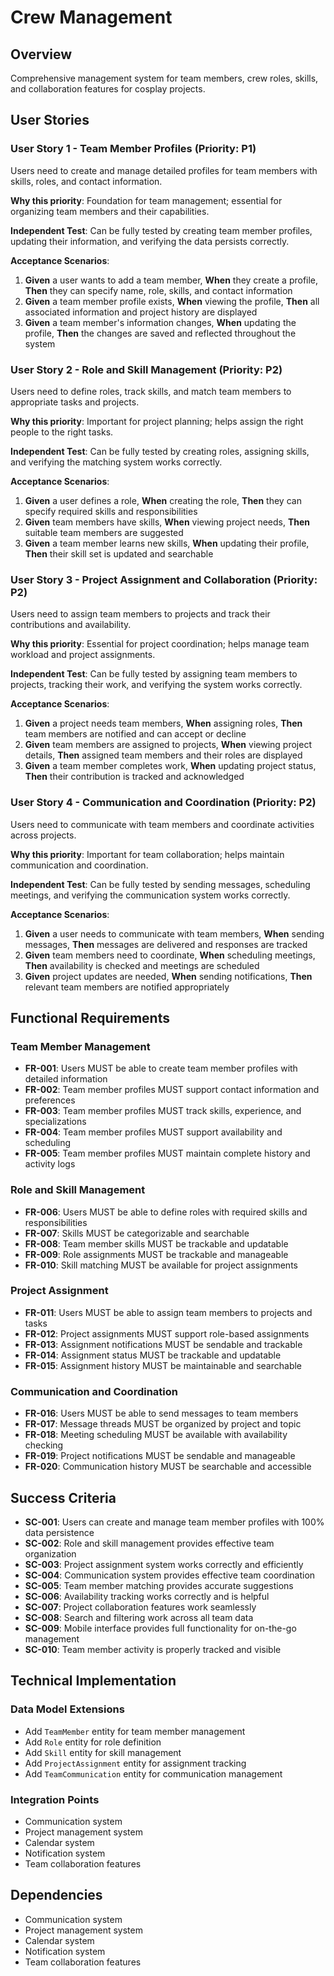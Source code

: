 # Crew Management

## Overview

Comprehensive management system for team members, crew roles, skills, and collaboration features for cosplay projects.

## User Stories

### User Story 1 - Team Member Profiles (Priority: P1)

Users need to create and manage detailed profiles for team members with skills, roles, and contact information.

**Why this priority**: Foundation for team management; essential for organizing team members and their capabilities.

**Independent Test**: Can be fully tested by creating team member profiles, updating their information, and verifying the data persists correctly.

**Acceptance Scenarios**:

1. **Given** a user wants to add a team member, **When** they create a profile, **Then** they can specify name, role, skills, and contact information
2. **Given** a team member profile exists, **When** viewing the profile, **Then** all associated information and project history are displayed
3. **Given** a team member's information changes, **When** updating the profile, **Then** the changes are saved and reflected throughout the system

### User Story 2 - Role and Skill Management (Priority: P2)

Users need to define roles, track skills, and match team members to appropriate tasks and projects.

**Why this priority**: Important for project planning; helps assign the right people to the right tasks.

**Independent Test**: Can be fully tested by creating roles, assigning skills, and verifying the matching system works correctly.

**Acceptance Scenarios**:

1. **Given** a user defines a role, **When** creating the role, **Then** they can specify required skills and responsibilities
2. **Given** team members have skills, **When** viewing project needs, **Then** suitable team members are suggested
3. **Given** a team member learns new skills, **When** updating their profile, **Then** their skill set is updated and searchable

### User Story 3 - Project Assignment and Collaboration (Priority: P2)

Users need to assign team members to projects and track their contributions and availability.

**Why this priority**: Essential for project coordination; helps manage team workload and project assignments.

**Independent Test**: Can be fully tested by assigning team members to projects, tracking their work, and verifying the system works correctly.

**Acceptance Scenarios**:

1. **Given** a project needs team members, **When** assigning roles, **Then** team members are notified and can accept or decline
2. **Given** team members are assigned to projects, **When** viewing project details, **Then** assigned team members and their roles are displayed
3. **Given** a team member completes work, **When** updating project status, **Then** their contribution is tracked and acknowledged

### User Story 4 - Communication and Coordination (Priority: P2)

Users need to communicate with team members and coordinate activities across projects.

**Why this priority**: Important for team collaboration; helps maintain communication and coordination.

**Independent Test**: Can be fully tested by sending messages, scheduling meetings, and verifying the communication system works correctly.

**Acceptance Scenarios**:

1. **Given** a user needs to communicate with team members, **When** sending messages, **Then** messages are delivered and responses are tracked
2. **Given** team members need to coordinate, **When** scheduling meetings, **Then** availability is checked and meetings are scheduled
3. **Given** project updates are needed, **When** sending notifications, **Then** relevant team members are notified appropriately

## Functional Requirements

### Team Member Management
- **FR-001**: Users MUST be able to create team member profiles with detailed information
- **FR-002**: Team member profiles MUST support contact information and preferences
- **FR-003**: Team member profiles MUST track skills, experience, and specializations
- **FR-004**: Team member profiles MUST support availability and scheduling
- **FR-005**: Team member profiles MUST maintain complete history and activity logs

### Role and Skill Management
- **FR-006**: Users MUST be able to define roles with required skills and responsibilities
- **FR-007**: Skills MUST be categorizable and searchable
- **FR-008**: Team member skills MUST be trackable and updatable
- **FR-009**: Role assignments MUST be trackable and manageable
- **FR-010**: Skill matching MUST be available for project assignments

### Project Assignment
- **FR-011**: Users MUST be able to assign team members to projects and tasks
- **FR-012**: Project assignments MUST support role-based assignments
- **FR-013**: Assignment notifications MUST be sendable and trackable
- **FR-014**: Assignment status MUST be trackable and updatable
- **FR-015**: Assignment history MUST be maintainable and searchable

### Communication and Coordination
- **FR-016**: Users MUST be able to send messages to team members
- **FR-017**: Message threads MUST be organized by project and topic
- **FR-018**: Meeting scheduling MUST be available with availability checking
- **FR-019**: Project notifications MUST be sendable and manageable
- **FR-020**: Communication history MUST be searchable and accessible

## Success Criteria

- **SC-001**: Users can create and manage team member profiles with 100% data persistence
- **SC-002**: Role and skill management provides effective team organization
- **SC-003**: Project assignment system works correctly and efficiently
- **SC-004**: Communication system provides effective team coordination
- **SC-005**: Team member matching provides accurate suggestions
- **SC-006**: Availability tracking works correctly and is helpful
- **SC-007**: Project collaboration features work seamlessly
- **SC-008**: Search and filtering work across all team data
- **SC-009**: Mobile interface provides full functionality for on-the-go management
- **SC-010**: Team member activity is properly tracked and visible

## Technical Implementation

### Data Model Extensions
- Add `TeamMember` entity for team member management
- Add `Role` entity for role definition
- Add `Skill` entity for skill management
- Add `ProjectAssignment` entity for assignment tracking
- Add `TeamCommunication` entity for communication management

### Integration Points
- Communication system
- Project management system
- Calendar system
- Notification system
- Team collaboration features

## Dependencies

- Communication system
- Project management system
- Calendar system
- Notification system
- Team collaboration features